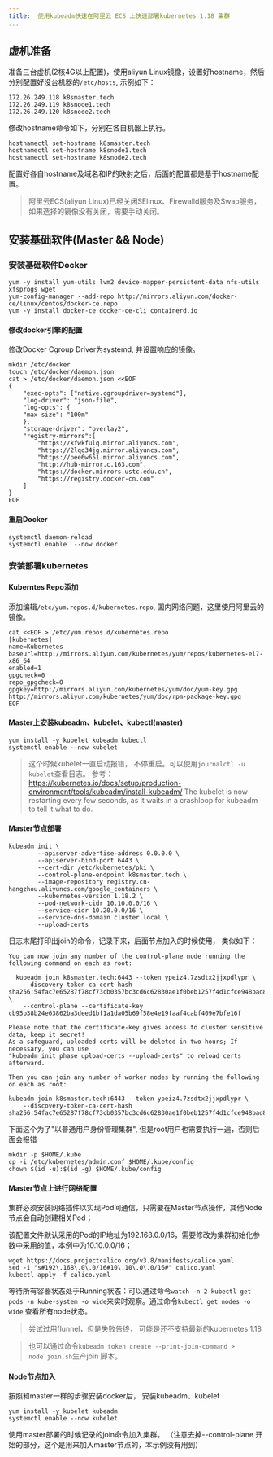 ```yaml
---
title:  使用kubeadm快速在阿里云 ECS 上快速部署kubernetes 1.18 集群
...
```


## 虚机准备
准备三台虚机(2核4G以上配置)，使用aliyun Linux镜像，设置好hostname，然后分别配置好没台机器的`/etc/hosts`, 示例如下：
```
172.26.249.118 k8smaster.tech
172.26.249.119 k8snode1.tech	
172.26.249.120 k8snode2.tech
```
修改hostname命令如下，分别在各自机器上执行。
```
hostnamectl set-hostname k8smaster.tech
hostnamectl set-hostname k8snode1.tech
hostnamectl set-hostname k8snode2.tech
```
配置好各自hostname及域名和IP的映射之后，后面的配置都是基于hostname配置。
> 阿里云ECS(aliyun Linux)已经关闭SElinux、Firewalld服务及Swap服务，如果选择的镜像没有关闭，需要手动关闭。
## 安装基础软件(Master && Node)

### 安装基础软件Docker
```
yum -y install yum-utils lvm2 device-mapper-persistent-data nfs-utils xfsprogs wget
yum-config-manager --add-repo http://mirrors.aliyun.com/docker-ce/linux/centos/docker-ce.repo
yum -y install docker-ce docker-ce-cli containerd.io
```

#### 修改docker引擎的配置
修改Docker Cgroup Driver为systemd, 并设置响应的镜像。
```
mkdir /etc/docker
touch /etc/docker/daemon.json
cat > /etc/docker/daemon.json <<EOF
{
    "exec-opts": ["native.cgroupdriver=systemd"],
    "log-driver": "json-file",
    "log-opts": {
    "max-size": "100m"
    },
    "storage-driver": "overlay2",
    "registry-mirrors":[
        "https://kfwkfulq.mirror.aliyuncs.com",
        "https://2lqq34jg.mirror.aliyuncs.com",
        "https://pee6w651.mirror.aliyuncs.com",
        "http://hub-mirror.c.163.com",
        "https://docker.mirrors.ustc.edu.cn",
        "https://registry.docker-cn.com"
    ]
}
EOF
```

#### 重启Docker 
```
systemctl daemon-reload
systemctl enable  --now docker
```
### 安装部署kubernetes
#### Kuberntes Repo添加
添加编辑`/etc/yum.repos.d/kubernetes.repo`, 国内网络问题，这里使用阿里云的镜像。
```
cat <<EOF > /etc/yum.repos.d/kubernetes.repo
[kubernetes]
name=Kubernetes
baseurl=http://mirrors.aliyun.com/kubernetes/yum/repos/kubernetes-el7-x86_64
enabled=1
gpgcheck=0
repo_gpgcheck=0
gpgkey=http://mirrors.aliyun.com/kubernetes/yum/doc/yum-key.gpg http://mirrors.aliyun.com/kubernetes/yum/doc/rpm-package-key.gpg
EOF
```
#### Master上安装kubeadm、kubelet、kubectl(master)
```
yum install -y kubelet kubeadm kubectl 
systemctl enable --now kubelet
```
> 这个时候kubelet一直启动报错， 不停重启。可以使用`journalctl -u kubelet`查看日志。  参考：https://kubernetes.io/docs/setup/production-environment/tools/kubeadm/install-kubeadm/ The kubelet is now restarting every few seconds, as it waits in a crashloop for kubeadm to tell it what to do. 
#### Master节点部署
```
kubeadm init \
        --apiserver-advertise-address 0.0.0.0 \
        --apiserver-bind-port 6443 \
        --cert-dir /etc/kubernetes/pki \
        --control-plane-endpoint k8smaster.tech \
        --image-repository registry.cn-hangzhou.aliyuncs.com/google_containers \
        --kubernetes-version 1.18.2 \
        --pod-network-cidr 10.10.0.0/16 \
        --service-cidr 10.20.0.0/16 \
        --service-dns-domain cluster.local \
        --upload-certs
```
日志末尾打印出join的命令，记录下来，后面节点加入的时候使用， 类似如下：
```
You can now join any number of the control-plane node running the following command on each as root:

  kubeadm join k8smaster.tech:6443 --token ypeiz4.7zsdtx2jjxpdlypr \
    --discovery-token-ca-cert-hash sha256:54fac7e65287f78cf73cb0357bc3cd6c62830ae1f0beb1257f4d1cfce948bad8 \
    --control-plane --certificate-key cb95b38b24e63862ba3deed1bf1a1da05b69f58e4e19faaf4cabf409e7bfe16f

Please note that the certificate-key gives access to cluster sensitive data, keep it secret!
As a safeguard, uploaded-certs will be deleted in two hours; If necessary, you can use
"kubeadm init phase upload-certs --upload-certs" to reload certs afterward.

Then you can join any number of worker nodes by running the following on each as root:

kubeadm join k8smaster.tech:6443 --token ypeiz4.7zsdtx2jjxpdlypr \
    --discovery-token-ca-cert-hash sha256:54fac7e65287f78cf73cb0357bc3cd6c62830ae1f0beb1257f4d1cfce948bad8
```

下面这个为了"以普通用户身份管理集群", 但是root用户也需要执行一遍，否则后面会报错
```
mkdir -p $HOME/.kube
cp -i /etc/kubernetes/admin.conf $HOME/.kube/config
chown $(id -u):$(id -g) $HOME/.kube/config
```
#### Master节点上进行网络配置
集群必须安装网络插件以实现Pod间通信，只需要在Master节点操作，其他Node节点会自动创建相关Pod；

该配置文件默认采用的Pod的IP地址为192.168.0.0/16，需要修改为集群初始化参数中采用的值，本例中为10.10.0.0/16；
```
wget https://docs.projectcalico.org/v3.8/manifests/calico.yaml
sed -i "s#192\.168\.0\.0/16#10\.10\.0\.0/16#" calico.yaml
kubectl apply -f calico.yaml
```
等待所有容器状态处于Running状态：可以通过命令`watch -n 2 kubectl get pods -n kube-system -o wide`来实时观察。通过命令`kubectl get nodes -o wide` 查看所有node状态。

> 尝试过用flunnel，但是失败告终， 可能是还不支持最新的kubernetes 1.18

> 也可以通过命令`kubeadm token create --print-join-command > node.join.sh`生产join 脚本。

#### Node节点加入
按照和master一样的步骤安装docker后， 安装kubeadm、kubelet
```
yum install -y kubelet kubeadm 
systemctl enable --now kubelet
```
使用master部署的时候记录的join命令加入集群。 （注意去掉--control-plane 开始的部分，这个是用来加入master节点的，本示例没有用到）



